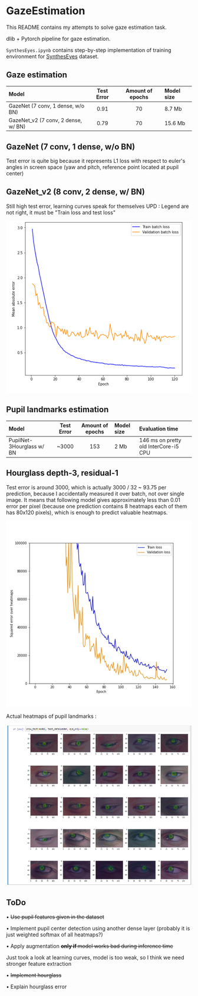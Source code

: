 # GazeEstimation
This README contains my attempts to solve gaze estimation task.

dlib + Pytorch pipeline for gaze estimation.

`SynthesEyes.ipynb` contains step-by-step implementation of 
training environment for [SynthesEyes](https://www.cl.cam.ac.uk/research/rainbow/projects/syntheseyes/) dataset.

## Gaze estimation
| Model                                  | Test Error                    | Amount of epochs |   Model size   |
|:---------------------------------------|:-----------------------------:|:----------------:|:---------------|
| GazeNet (7 conv, 1 dense, w/o BN)      |           0.91                |       70         |    8.7 Mb      |
| GazeNet_v2 (7 conv, 2 dense, w/ BN)    |           0.79                |       70         |   15.6 Mb      |

## GazeNet (7 conv, 1 dense, w/o BN) 
Test error is quite big because it represents L1 loss with respect to euler's angles in screen space 
(yaw and pitch, reference point located at pupil center) 

## GazeNet_v2 (8 conv, 2 dense, w/ BN)
Still high test error, learning curves speak for themselves 
UPD : Legend are not right, it must be "Train loss and test loss" 

![](learning_curves/GazeNet_v2.jpg)

## Pupil landmarks estimation

| Model                                  | Test Error                    | Amount of epochs |   Model size   | Evaluation time |
|:---------------------------------------|:-----------------------------:|:----------------:|:---------------|:----------------|
| PupilNet-3Hourglass w/ BN              |              ~3000            |     153          |       2 Mb     | 146 ms on pretty old InterCore-i5 CPU   |

## Hourglass depth-3, residual-1

Test error is around 3000, which is actually 3000 / 32 ~ 93.75 per prediction, because I accidentally 
measured it over batch, not over single image. It means that following model gives approximately less than 0.01 error per pixel 
(because one prediction contains 8 heatmaps each of them has 80x120 pixels), which 
is enough to predict valuable heatmaps.

![](learning_curves/PupilEyeNet_3Hourglass.jpg)

Actual heatmaps of pupil landmarks : 

![](networks_evaluations/pupil_heatmaps.png)

## ToDo

• <s> Use pupil features given in the dataset </s> 

• Implement pupil center detection using another dense layer (probably it is just weighted softmax of all heatmaps?)

• Apply augmentation <s> <b> only if </b> model works bad during inference time </s> 

Just took a look at learning curves, model is too weak, so
I think we need stronger feature extraction

• <s> Implement hourglass </s> 

• Explain hourglass error

